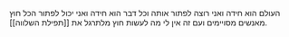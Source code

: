 העולם הוא חידה ואני רוצה לפתור אותה וכל דבר הוא חידה ואני יכול לפתור הכל חוץ מאנשים מסויימים ועם זה אין לי מה לעשות חוץ מלתרגל את [[תפילת השלווה]].
